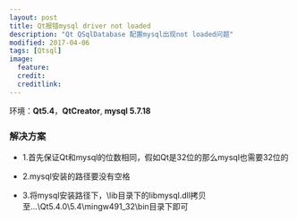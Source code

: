 ```yaml
---
layout: post
title: Qt报错mysql driver not loaded
description: "Qt QSqlDatabase 配置mysql出现not loaded问题"
modified: 2017-04-06
tags: [Qtsql]
image:
  feature: 
  credit: 
  creditlink: 
---
```



环境：**Qt5.4**，**QtCreator**, **mysql 5.7.18**

### 解决方案 ###
	
- 1.首先保证Qt和mysql的位数相同，假如Qt是32位的那么mysql也需要32位的

- 2.mysql安装的路径要没有空格

- 3.将mysql安装路径下，\lib目录下的libmysql.dll拷贝至...\Qt5.4.0\5.4\mingw491_32\bin目录下即可
